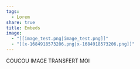 ```yaml
---
tags:
  - Lorem
share: true
title: Embeds
image:
  - "[[image_test.png|image_test.png]]"
  - "[[x-1684918573206.png|x-1684918573206.png]]"
---
```

COUCOU IMAGE TRANSFERT MOI